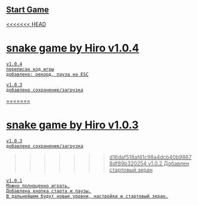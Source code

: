 ## <a href="https://h1rohamada.github.io/snake/index.html" />Start Game
<<<<<<< HEAD
# snake game by Hiro v1.0.4
    v1.0.4
    переписан код игры
    добавлено: рекорд, пауза на ESC

    v1.0.3
    добавлено сохранение/загрузка

=======
# snake game by Hiro v1.0.3

    v1.0.3
    добавлено сохранение/загрузка

>>>>>>> d16daf518af41c98a4dcb40b98678df89b320254
    v1.0.2
    Добавлен стартовый экран

    v1.0.1
    Можно полноценно играть.
    Добавлена кнопка старта и паузы.
    В дальнейшем будут новые уровни, настройки и стартовый экран.